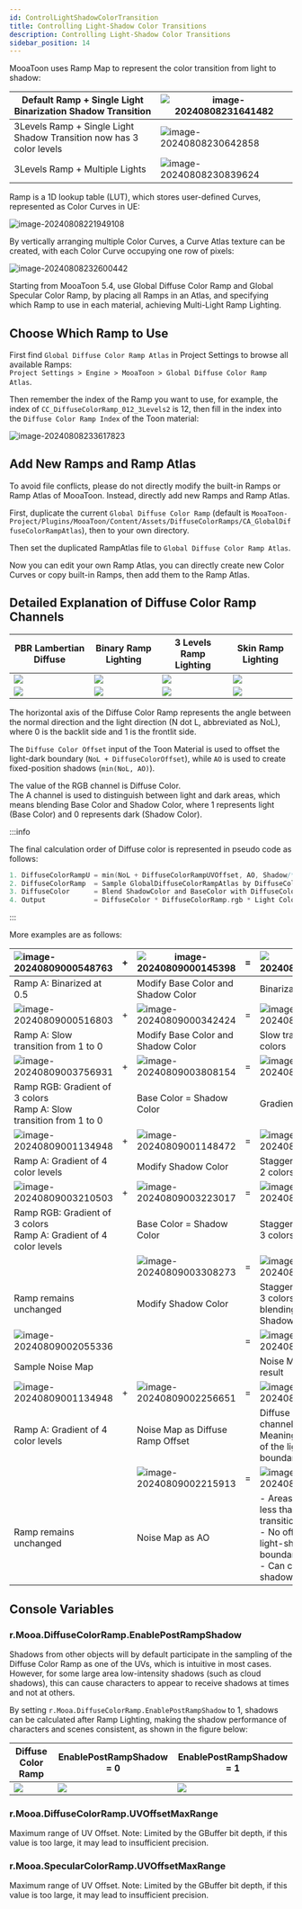 ```yaml
---
id: ControlLightShadowColorTransition
title: Controlling Light-Shadow Color Transitions
description: Controlling Light-Shadow Color Transitions
sidebar_position: 14
---
```

MooaToon uses Ramp Map to represent the color transition from light to shadow:


| Default Ramp + Single Light<br/>Binarization Shadow Transition           | ![image-20240808231641482](./assets/image-20240808231641482.png) |
| ------------------------------------------------------------------------ | ---------------------------------------------------------------- |
| 3Levels Ramp + Single Light<br/>Shadow Transition now has 3 color levels | ![image-20240808230642858](./assets/image-20240808230642858.png) |
| 3Levels Ramp + Multiple Lights                                           | ![image-20240808230839624](./assets/image-20240808230839624.png) |

Ramp is a 1D lookup table (LUT), which stores user-defined Curves, represented as Color Curves in UE:

![image-20240808221949108](./assets/image-20240808221949108.png)

By vertically arranging multiple Color Curves, a Curve Atlas texture can be created, with each Color Curve occupying one row of pixels:

![image-20240808232600442](./assets/image-20240808232600442.png)

Starting from MooaToon 5.4, use Global Diffuse Color Ramp and Global Specular Color Ramp, by placing all Ramps in an Atlas, and specifying which Ramp to use in each material, achieving Multi-Light Ramp Lighting.

## Choose Which Ramp to Use

First find `Global Diffuse Color Ramp Atlas` in Project Settings to browse all available Ramps:  
`Project Settings > Engine > MooaToon > Global Diffuse Color Ramp Atlas`.

Then remember the index of the Ramp you want to use, for example, the index of `CC_DiffuseColorRamp_012_3Levels2` is 12, then fill in the index into the `Diffuse Color Ramp Index` of the Toon material:

![image-20240808233617823](./assets/image-20240808233617823.png)

## Add New Ramps and Ramp Atlas

To avoid file conflicts, please do not directly modify the built-in Ramps or Ramp Atlas of MooaToon. Instead, directly add new Ramps and Ramp Atlas.

First, duplicate the current `Global Diffuse Color Ramp` (default is `MooaToon-Project/Plugins/MooaToon/Content/Assets/DiffuseColorRamps/CA_GlobalDiffuseColorRampAtlas`), then to your own directory.  

Then set the duplicated RampAtlas file to `Global Diffuse Color Ramp Atlas`.  

Now you can edit your own Ramp Atlas, you can directly create new Color Curves or copy built-in Ramps, then add them to the Ramp Atlas.  

## Detailed Explanation of Diffuse Color Ramp Channels 


| PBR Lambertian Diffuse                          | Binary Ramp Lighting                            | 3 Levels Ramp Lighting                          | Skin Ramp Lighting                              |
| ----------------------------------------------- | ----------------------------------------------- | ----------------------------------------------- | ----------------------------------------------- |
| ![](assets/Pasted%20image%2020241128002402.png) | ![](assets/Pasted%20image%2020241128002409.png) | ![](assets/Pasted%20image%2020241128002418.png) | ![](assets/Pasted%20image%2020241128002421.png) |
| ![](assets/Pasted%20image%2020241128003810.png) | ![](assets/Pasted%20image%2020241128003348.png) | ![](assets/Pasted%20image%2020241128003158.png) | ![](assets/Pasted%20image%2020241128003255.png) |

The horizontal axis of the Diffuse Color Ramp represents the angle between the normal direction and the light direction (N dot L, abbreviated as NoL), where 0 is the backlit side and 1 is the frontlit side.  

The `Diffuse Color Offset` input of the Toon Material is used to offset the light-dark boundary (`NoL + DiffuseColorOffset`), while `AO` is used to create fixed-position shadows (`min(NoL, AO)`).  

The value of the RGB channel is Diffuse Color.     
The A channel is used to distinguish between light and dark areas, which means blending Base Color and Shadow Color, where 1 represents light (Base Color) and 0 represents dark (Shadow Color).

:::info

The final calculation order of Diffuse color is represented in pseudo code as follows:

```c
1. DiffuseColorRampU = min(NoL + DiffuseColorRampUVOffset, AO, Shadow/*Ray Tracing Shadows / Virtual Shadow Maps / Hair Shadows*/)
2. DiffuseColorRamp  = Sample GlobalDiffuseColorRampAtlas by DiffuseColorRampU 
3. DiffuseColor      = Blend ShadowColor and BaseColor with DiffuseColorRamp.a
4. Output            = DiffuseColor * DiffuseColorRamp.rgb * Light Color
```

:::

More examples are as follows:

| ![image-20240809000548763](./assets/image-20240809000548763.png)       | +   | ![image-20240809000145398](./assets/image-20240809000145398.png) | =   | ![image-20240809000224379](./assets/image-20240809000224379.png)                                                                                           |
| :--------------------------------------------------------------------- | --- | ---------------------------------------------------------------- | --- | ---------------------------------------------------------------------------------------------------------------------------------------------------------- |
| Ramp A: Binarized at 0.5                                               |     | Modify Base Color and Shadow Color                               |     | Binarization of 2 colors                                                                                                                                   |
| ![image-20240809000516803](./assets/image-20240809000516803.png)       | +   | ![image-20240809000342424](./assets/image-20240809000342424.png) | =   | ![image-20240809000354270](./assets/image-20240809000354270.png)                                                                                           |
| Ramp A: Slow transition from 1 to 0                                    |     | Modify Base Color and Shadow Color                               |     | Slow transition of 2 colors                                                                                                                                |
| ![image-20240809003756931](./assets/image-20240809003756931.png)       | +   | ![image-20240809003808154](./assets/image-20240809003808154.png) | =   | ![image-20240809003817990](./assets/image-20240809003817990.png)                                                                                           |
| Ramp RGB: Gradient of 3 colors<br/>Ramp A: Slow transition from 1 to 0 |     | Base Color = Shadow Color                                        |     | Gradient of 3 colors                                                                                                                                       |
| ![image-20240809001134948](./assets/image-20240809001134948.png)       | +   | ![image-20240809001148472](./assets/image-20240809001148472.png) | =   | ![image-20240809001201077](./assets/image-20240809001201077.png)                                                                                           |
| Ramp A: Gradient of 4 color levels                                     |     | Modify Shadow Color                                              |     | Staggered gradient of 2 colors                                                                                                                             |
| ![image-20240809003210503](./assets/image-20240809003210503.png)       | +   | ![image-20240809003223017](./assets/image-20240809003223017.png) | =   | ![image-20240809003233104](./assets/image-20240809003233104.png)                                                                                           |
| Ramp RGB: Gradient of 3 colors<br/>Ramp A: Gradient of 4 color levels  |     | Base Color = Shadow Color                                        |     | Staggered gradient of 3 colors                                                                                                                             |
|                                                                        |     | ![image-20240809003308273](./assets/image-20240809003308273.png) | =   | ![image-20240809003320512](./assets/image-20240809003320512.png)                                                                                           |
| Ramp remains unchanged                                                 |     | Modify Shadow Color                                              |     | Staggered gradient of 3 colors in multiply blending mode with Shadow Color                                                                                 |
| ![image-20240809002055336](./assets/image-20240809002055336.png)       |     |                                                                  | =   | ![image-20240809002024305](./assets/image-20240809002024305.png)                                                                                           |
| Sample Noise Map                                                       |     |                                                                  |     | Noise Map sampling result                                                                                                                                  |
| ![image-20240809001134948](./assets/image-20240809001134948.png)       | +   | ![image-20240809002256651](./assets/image-20240809002256651.png) | =   | ![image-20240809002310226](./assets/image-20240809002310226.png)                                                                                           |
| Ramp A: Gradient of 4 color levels                                     |     | Noise Map as Diffuse Ramp Offset                                 |     | Diffuse Ramp A channel is offset,<br/>Meaning the position of the light-shadow boundary is offset                                                          |
|                                                                        |     | ![image-20240809002215913](./assets/image-20240809002215913.png) | =   | ![image-20240809002226413](./assets/image-20240809002226413.png)                                                                                           |
| Ramp remains unchanged                                                 |     | Noise Map as AO                                                  |     | - Areas where Noise is less than 1 gradually transition to shadows,<br/>- No offset at the light-shadow boundary,<br/>- Can create soft shadow transitions |
## Console Variables


### r.Mooa.DiffuseColorRamp.EnablePostRampShadow

Shadows from other objects will by default participate in the sampling of the Diffuse Color Ramp as one of the UVs, which is intuitive in most cases.    
However, for some large area low-intensity shadows (such as cloud shadows), this can cause characters to appear to receive shadows at times and not at others.  

By setting `r.Mooa.DiffuseColorRamp.EnablePostRampShadow` to 1, shadows can be calculated after Ramp Lighting, making the shadow performance of characters and scenes consistent, as shown in the figure below:

| Diffuse Color Ramp                              | EnablePostRampShadow = 0                        | EnablePostRampShadow = 1                        |
| ----------------------------------------------- | ----------------------------------------------- | ----------------------------------------------- |
| ![](assets/Pasted%20image%2020250215192659.png) | ![](assets/Pasted%20image%2020250215192550.png) | ![](assets/Pasted%20image%2020250215192411.png) |

### r.Mooa.DiffuseColorRamp.UVOffsetMaxRange

Maximum range of UV Offset. Note: Limited by the GBuffer bit depth, if this value is too large, it may lead to insufficient precision.

### r.Mooa.SpecularColorRamp.UVOffsetMaxRange

Maximum range of UV Offset. Note: Limited by the GBuffer bit depth, if this value is too large, it may lead to insufficient precision.
